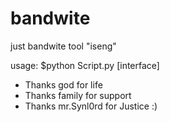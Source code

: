 # bandwite
just bandwite tool "iseng"

usage:
$python Script.py [interface]






+ Thanks god for life
+ Thanks family for support 
+ Thanks mr.Synl0rd for Justice :)

